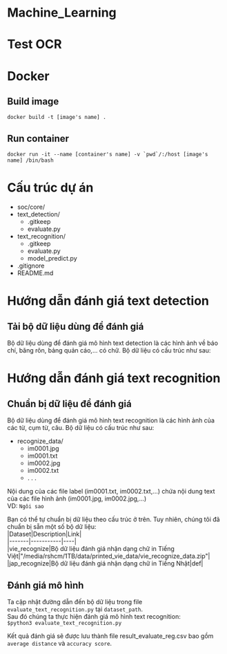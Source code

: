 # Machine_Learning
# Test OCR   

# Docker
## Build image
```docker build -t [image's name] .```
## Run container 
```docker run -it --name [container's name] -v `pwd`/:/host [image's name] /bin/bash```

# Cấu trúc dự án  
- soc/core/  
- text_detection/  
   - .gitkeep
   - evaluate.py  
- text_recognition/  
   - .gitkeep  
   - evaluate.py  
   - model_predict.py  
- .gitignore  
- README.md  

# Hướng dẫn đánh giá text detection  
## Tải bộ dữ liệu dùng để đánh giá  
Bộ dữ liệu dùng để đánh giá mô hình text detection là các hình ảnh về báo chí, băng rôn, bảng quản cáo,... có chữ. Bộ dữ liệu có cấu trúc như sau: 

# Hướng dẫn đánh giá text recognition  
## Chuẩn bị dữ liệu để đánh giá  
Bộ dữ liệu dùng để đánh giá mô hình text recognition là các hình ảnh của các từ, cụm từ, câu. Bộ dữ liệu có cấu trúc như sau:  
- recognize_data/  
  - im0001.jpg  
  - im0001.txt  
  - im0002.jpg  
  - im0002.txt  
  - . . .  

Nội dung của các file label (im0001.txt, im0002.txt,...) chứa nội dung text của các file hình ảnh (im0001.jpg, im0002.jpg,...)  
VD: ```Ngôi sao```  

Bạn có thể tự chuẩn bị dữ liệu theo cấu trúc ở trên. Tuy nhiên, chúng tôi đã chuẩn bị sẵn một số bộ dữ liệu:  
|Dataset|Description|Link|  
|-------|-----------|----|  
|vie_recognize|Bộ dữ liệu đánh giá nhận dạng chữ in Tiếng Việt|"/media/rshcm/1TB/data/printed_vie_data/vie_recognize_data.zip"|  
|jap_recognize|Bộ dữ liệu đánh giá nhận dạng chữ in Tiếng Nhật|def|  
## Đánh giá mô hình  
Ta cập nhật đường dẫn đến bộ dữ liệu trong file ```evaluate_text_recognition.py``` tại ```dataset_path```.  
Sau đó chúng ta thực hiện đánh giá mô hình text recognition:  
```$python3 evaluate_text_recognition.py```  

Kết quả đánh giá sẽ được lưu thành file result_evaluate_reg.csv bao gồm ```average distance``` và ```accuracy score```.
